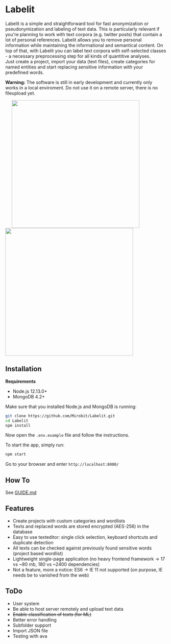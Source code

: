 # Labelit

Labelit is a simple and straightforward tool for fast anonymization or pseudonymization and labeling of text data. This is particularly relevant if you're planning to work with text corpora (e.g. twitter posts) that contain a lot of personal references. Labelit allows you to remove personal information while maintaining the informational and semantical content. On top of that, with Labelit you can label text corpora with self-selected classes - a necessary preprocessing step for all kinds of quantitive analyses.   
Just create a project, import your data (text files), create categories for named entities and start replacing sensitive information with your predefined words.

**Warning:** The software is still in early development and currently only works in a local enviroment. Do not use it on a remote server, there is no fileupload yet.

<img src="https://i.imgur.com/JduLdHt.png" width="400" style="margin-left: 20px"> <img src="https://i.imgur.com/zE1ChFB.png" width="400">

## Installation

**Requirements**

- Node.js 12.13.0+
- MongoDB 4.2+

Make sure that you installed Node.js and MongoDB is running:

```bash
git clone https://github.com/Mirobit/Labelit.git
cd Labelit
npm install
```

Now open the `.env.example` file and follow the instructions.

To start the app, simply run:

```bash
npm start
```

Go to your browser and enter `http://localhost:8000/`

## How To

See [GUIDE.md](https://github.com/Mirobit/Labelit/blob/master/GUIDE.md)

## Features

- Create projects with custom categories and wordlists
- Texts and replaced words are stored encrypted (AES-256) in the database
- Easy to use texteditor: single click selection, keyboard shortcuts and duplicate detection
- All texts can be checked against previously found sensitive words (project based wordlist)
- Lightweight single-page application (no heavy frontend framework -> 17 vs ~80 mb, 180 vs ~2400 dependencies)
- Not a feature, more a notice: ES6 -> IE 11 not supported (on purpose, IE needs be to vanished from the web)

## ToDo

- User system
- Be able to host server remotely and upload text data
- ~~Enable classification of texts (for ML)~~
- Better error handling
- Subfolder support
- Import JSON file
- Testing with ava
